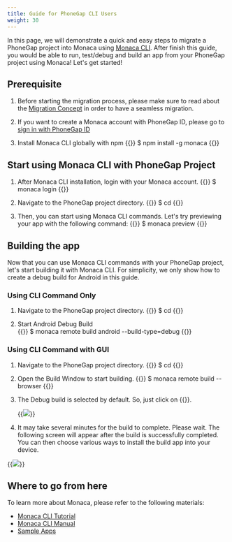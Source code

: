 ```yaml
---
title: Guide for PhoneGap CLI Users
weight: 30
---
```


In this page, we will demonstrate a quick and easy steps to migrate a PhoneGap project into Monaca using [Monaca CLI](/en/products_guide/monaca_cli/). After finish this guide, you would be able to run, test/debug and build an app from your PhoneGap project using Monaca! Let's get started!


## Prerequisite

1. Before starting the migration process, please make sure to read about the [Migration Concept](/en/products_guide/migration/phonegap_migration/introduction/) in order to have a seamless migration.   

2. If you want to create a Monaca account with PhoneGap ID, please go to [sign in with PhoneGap ID](/en/oauth/phonegap/authorize)

3. Install Monaca CLI globally with npm
{{<highlight javascript>}}
$ npm install -g monaca
{{</highlight>}}

## Start using Monaca CLI with PhoneGap Project

1. After Monaca CLI installation, login with your Monaca account. 
{{<highlight javascript>}}
$ monaca login
{{</highlight>}}

2. Navigate to the PhoneGap project directory.
{{<highlight js>}}
$ cd <project dir>
{{</highlight>}}

3. Then, you can start using Monaca CLI commands. Let's try previewing your app with the following command:
{{<highlight javascript>}}
$ monaca preview
{{</highlight>}}


## Building the app

Now that you can use Monaca CLI commands with your PhoneGap project, let's start building it with Monaca CLI. For simplicity, we only show how to create a debug build for Android in this guide. 

### Using CLI Command Only
1. Navigate to the PhoneGap project directory.
{{<highlight js>}}
$ cd <project dir>
{{</highlight>}}

2. Start Android Debug Build  
{{<highlight js>}}
$ monaca remote build android --build-type=debug
{{</highlight>}}

### Using CLI Command with GUI
1. Navigate to the PhoneGap project directory.
{{<highlight js>}}
$ cd <project dir>
{{</highlight>}}

2. Open the Build Window to start building.
{{<highlight js>}}
$ monaca remote build --browser
{{</highlight>}}

3. The Debug build is selected by default. So, just click on {{<guilabel name="Start Build">}}. 

	{{<img src="/images/migration/phonegap/cli_build.png">}}

4. It may take several minutes for the build to complete. Please wait. The following screen will appear after the build is successfully completed. You can then choose various ways to install the build app into your device. 

  {{<img src="/images/migration/phonegap/localkit_build_success.png">}}


## Where to go from here

To learn more about Monaca, please refer to the following materials:

- [Monaca CLI Tutorial](/en/tutorials/monaca_cli/)
- [Monaca CLI Manual](/en/products_guide/monaca_cli/)
- [Sample Apps](/en/sampleapp/samples/)
